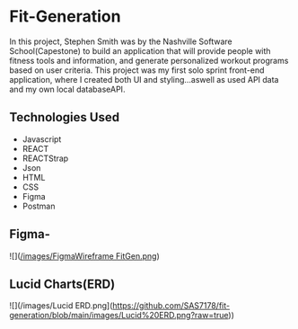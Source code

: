# Fit-Generation

In this project, Stephen Smith was by the Nashville Software School(Capestone) to build an application that will provide people with fitness tools and information, and generate personalized workout programs based on user criteria. This project was my first solo sprint front-end application, where I created both UI and styling...aswell as used API data and my own local databaseAPI.


## Technologies Used

- Javascript
- REACT
- REACTStrap
- Json
- HTML
- CSS
- Figma
- Postman

## Figma- 
![]([/images/FigmaWireframe FitGen.png](https://github.com/SAS7178/fit-generation/blob/main/images/FigmaWireframe%20FitGen.png?raw=true))

## Lucid Charts(ERD)
![](/images/Lucid ERD.png](https://github.com/SAS7178/fit-generation/blob/main/images/Lucid%20ERD.png?raw=true))


